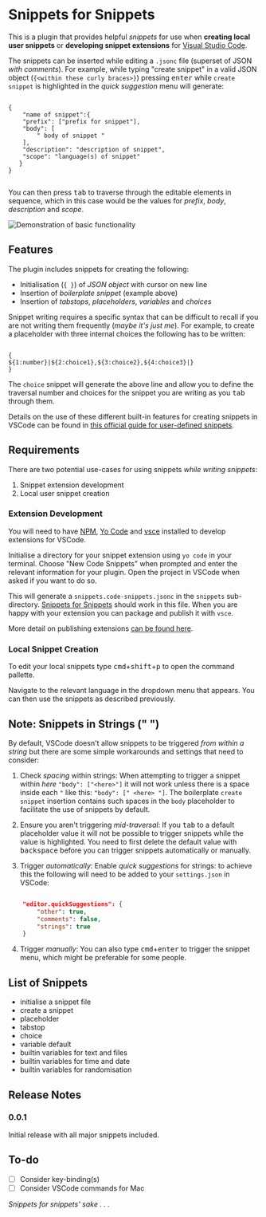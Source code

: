 # Snippets for Snippets

This is a plugin that provides helpful *snippets* for use when **creating local user snippets** or **developing snippet extensions** for [Visual Studio Code](https://code.visualstudio.com/).

The snippets can be inserted while editing a `.jsonc` file (superset of JSON *with comments*). For example, while typing "create snippet" in a valid JSON object (`{<within these curly braces>}`) pressing <kbd>enter</kbd> while `create snippet` is highlighted in the *quick suggestion* menu will generate:

```jsonc

{
    "name of snippet":{
    "prefix": ["prefix for snippet"],
    "body": [
        " body of snippet "
    ],
    "description": "description of snippet",
    "scope": "language(s) of snippet"
   }
}


```

You can then press <kbd>tab</kbd> to traverse through the editable elements in sequence, which in this case would be the values for *prefix*, *body*, *description* and *scope*.

![Demonstration of basic functionality](images/demo1.gif)

## Features

The plugin includes snippets for creating the following:

- Initialisation (`{ }`) of *JSON object* with cursor on new line
- Insertion of *boilerplate snippet* (example above)
- Insertion of *tabstops*, *placeholders*, *variables* and *choices*

Snippet writing requires a specific syntax that can be difficult to recall if you are not writing them frequently (*maybe it's just me*). For example, to create a placeholder with three internal choices the following has to be written:

```jsonc

{
${1:number}|${2:choice1},${3:choice2},${4:choice3}|}
}

```

The `choice` snippet will generate the above line and allow you to define the traversal number and choices for the snippet you are writing as you <kbd>tab</kbd> through them.

Details on the use of these different built-in features for creating snippets in VSCode can be found in [this official guide for user-defined snippets](https://code.visualstudio.com/docs/editor/userdefinedsnippets).

## Requirements

There are two potential use-cases for using snippets *while writing snippets*:

1. Snippet extension development
2. Local user snippet creation

### Extension Development

You will need to have [NPM](https://nodejs.org/en/), [Yo Code](https://vscode-docs.readthedocs.io/en/stable/tools/yocode/) and [vsce](https://code.visualstudio.com/api/working-with-extensions/publishing-extension#vsce) installed to develop extensions for VSCode.

Initialise a directory for your snippet extension using `yo code` in your terminal. Choose "New Code Snippets" when prompted and enter the relevant information for your plugin. Open the project in VSCode when asked if you want to do so.

This will generate a `snippets.code-snippets.jsonc` in the `snippets` sub-directory. [Snippets for Snippets](https://github.com/edibotopic/snippets-for-snippets) should work in this file. When you are happy with your extension you can package and publish it with `vsce`.

More detail on publishing extensions [can be found here](https://code.visualstudio.com/api/working-with-extensions/publishing-extension).

### Local Snippet Creation

To edit your local snippets type <kbd>cmd</kbd>+<kbd>shift</kbd>+<kbd>p</kbd> to open the command pallette.

Navigate to the relevant language in the dropdown menu that appears. You can then use the snippets as described previously.

## Note: Snippets in Strings (" ")

By default, VSCode doesn't allow snippets to be triggered *from within a string* but there are some simple workarounds and settings that need to consider:

1. Check *spacing* within strings: When attempting to trigger a snippet within *here* `"body": ["<here>"]` it will not work unless there is a space inside each `"` like this: `"body": [" <here> "]`. The boilerplate `create snippet` insertion contains such spaces in the `body` placeholder to facilitate the use of snippets by default.
&nbsp;

2. Ensure you aren't triggering *mid-traversal*: If you <kbd>tab</kbd> to a default placeholder value it will not be possible to trigger snippets while the value is highlighted. You need to first delete the default value with <kbd>backspace</kbd> before you can trigger snippets automatically or manually.
&nbsp;

3. Trigger *automatically*: Enable *quick suggestions* for strings: to achieve this the following will need to be added to your `settings.json` in VSCode:

```json

    "editor.quickSuggestions": {
        "other": true,
        "comments": false,
        "strings": true
    }

```

4. Trigger *manually*: You can also type <kbd>cmd</kbd>+<kbd>enter</kbd> to trigger the snippet menu, which might be preferable for some people.

## List of Snippets

- initialise a snippet file
- create a snippet
- placeholder
- tabstop
- choice
- variable default
- builtin variables for text and files
- builtin variables for time and date
- builtin variables for randomisation

## Release Notes

### 0.0.1

Initial release with all major snippets included.

## To-do

- [ ] Consider key-binding(s)
- [ ] Consider VSCode commands for Mac

*Snippets for snippets' sake . . .*
